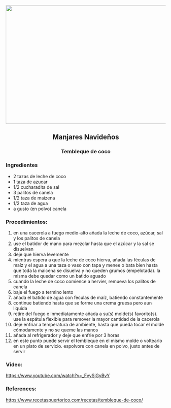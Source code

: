 <div align="center">
  
<img src="https://media.metrolatam.com/2018/12/04/screenshot20181204at81503am-fd494d5b88c08142ccfb690deb844e74-1200x800.jpg" width="520" height="374"/>
  
## Manjares Navideños
### Tembleque de coco
  
</div>  
  
### Ingredientes
- 2 tazas de leche de coco
- 1 taza de azucar
- 1/2 cucharadita de sal
- 3 palitos de canela
- 1/2 taza de maizena
- 1/2 taza de agua
- a gusto (en polvo) canela

### Procedimientos:
1. en una cacerola a fuego medio-alto añada la leche de coco, azúcar, sal y los palitos de canela
2. use el batidor de mano para mezclar hasta que el azúcar y la sal se disuelvan
3. deje que hierva levemente
4. mientras espera a que la leche de coco hierva, añada las féculas de maíz y el agua a una taza o vaso con tapa y menee o bata bien hasta que toda la maicena se disuelva y no queden grumos (empelotada). la misma debe quedar como un batido aguado
5. cuando la leche de coco comience a hervier, remueva los palitos de canela
6. baje el fuego a termino lento
7. añada el batido de agua con feculas de maíz, batiendo constantemente
8. continue batiendo hasta que se forme una crema gruesa pero aun liquida
9. retire del fuego e inmediatamente añada a su(s) molde(s) favorito(s). use la espátula flexible para remover la mayor cantidad de la cacerola
10. deje enfriar a temperatura de ambiente, hasta que pueda tocar el molde cómodamente y no se queme las manos
11. añada al refrigerador y deje que enfrie por 3 horas
12. en este punto puede servir el tembleque en el mismo molde o voltearlo en un plato de servicio. espolvore con canela en polvo, justo antes de servir

### Video:
https://www.youtube.com/watch?v=_FvySjGyBvY

### References:
https://www.recetaspuertorico.com/recetas/tembleque-de-coco/

